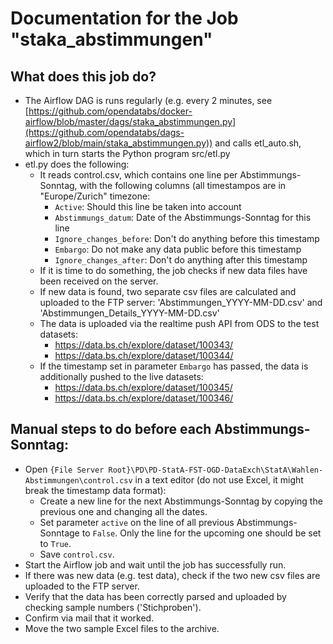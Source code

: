 # Documentation for the Job "staka_abstimmungen"

## What does this job do?
- The Airflow DAG is runs regularly (e.g. every 2 minutes, see [https://github.com/opendatabs/docker-airflow/blob/master/dags/staka_abstimmungen.py](https://github.com/opendatabs/dags-airflow2/blob/main/staka_abstimmungen.py)) and calls etl_auto.sh, which in turn starts the Python program src/etl.py
- etl.py does the following: 
  - It reads control.csv, which contains one line per Abstimmungs-Sonntag, with the following columns (all timestampos are in "Europe/Zurich" timezone: 
    - `Active`: Should this line be taken into account
    - `Abstimmungs_datum`: Date of the Abstimmungs-Sonntag for this line
    - `Ignore_changes_before`: Don't do anything before this timestamp
    - `Embargo`: Do not make any data public before this timestamp
    - `Ignore_changes_after`: Don't do anything after this timestamp
  - If it is time to do something, the job checks if new data files have been received on the server. 
  - If new data is found, two separate csv files are calculated and uploaded to the FTP server: 'Abstimmungen_YYYY-MM-DD.csv' and 'Abstimmungen_Details_YYYY-MM-DD.csv'
  - The data is uploaded via the realtime push API from ODS to the test datasets:
    - https://data.bs.ch/explore/dataset/100343/
    - https://data.bs.ch/explore/dataset/100344/
  - If the timestamp set in parameter `Embargo` has passed, the data is additionally pushed to the live datasets:
    - https://data.bs.ch/explore/dataset/100345/
    - https://data.bs.ch/explore/dataset/100346/
  
## Manual steps to do before each Abstimmungs-Sonntag: 
- Open `{File Server Root}\PD\PD-StatA-FST-OGD-DataExch\StatA\Wahlen-Abstimmungen\control.csv` in a text editor (do not use Excel, it might break the timestamp data format): 
  - Create a new line for the next Abstimmungs-Sonntag by copying the previous one and changing all the dates. 
  - Set parameter `active` on the line of all previous Abstimmungs-Sonntage to `False`. Only the line for the upcoming one should be set to `True`.
  - Save `control.csv`. 
- Start the Airflow job and wait until the job has successfully run. 
- If there was new data (e.g. test data), check if the two new csv files are uploaded to the FTP server. 
- Verify that the data has been correctly parsed and uploaded by checking sample numbers ('Stichproben').
- Confirm via mail that it worked. 
- Move the two sample Excel files to the archive. 
